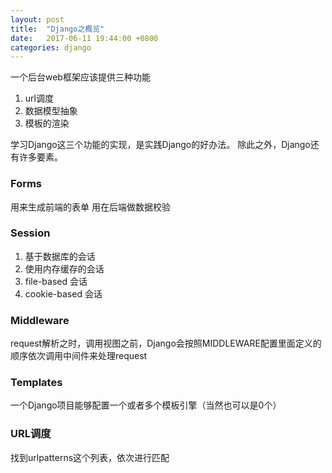 ```yaml
---
layout: post
title:  "Django之概览"
date:   2017-06-11 19:44:00 +0800
categories: django
---
```

一个后台web框架应该提供三种功能
1. url调度
2. 数据模型抽象
3.  模板的渲染

学习Django这三个功能的实现，是实践Django的好办法。
除此之外，Django还有许多要素。

### Forms
用来生成前端的表单
用在后端做数据校验

### Session
1. 基于数据库的会话
2.  使用内存缓存的会话
3. file-based 会话
4. cookie-based 会话

### Middleware
request解析之时，调用视图之前，Django会按照MIDDLEWARE配置里面定义的顺序依次调用中间件来处理request

### Templates
一个Django项目能够配置一个或者多个模板引擎（当然也可以是0个）

### URL调度
找到urlpatterns这个列表，依次进行匹配
